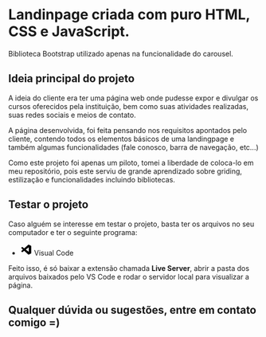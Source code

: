 # Landinpage criada com puro HTML, CSS e JavaScript.
Biblioteca Bootstrap utilizado apenas na funcionalidade do carousel.

## Ideia principal do projeto

A ideia do cliente era ter uma página web onde pudesse expor e divulgar os cursos oferecidos pela instituição, bem como suas atividades realizadas, suas redes sociais e meios de contato.

A página desenvolvida, foi feita pensando nos requisitos apontados pelo cliente, contendo todos os elementos básicos de uma landingpage e também algumas funcionalidades (fale conosco, barra de navegação, etc...)

Como este projeto foi apenas um piloto, tomei a liberdade de coloca-lo em meu repositório, pois este serviu de grande aprendizado sobre griding, estilização e funcionalidades incluindo bibliotecas.

## Testar o projeto

Caso alguém se interesse em testar o projeto, basta ter os arquivos no seu computador e ter o seguinte programa:

- <svg xmlns="http://www.w3.org/2000/svg" width="24" height="24" viewBox="0 0 24 24" style="fill: rgba(0, 0, 0, 1);transform: scaleY(-1);msFilter:progid:DXImageTransform.Microsoft.BasicImage(rotation=2, mirror=1);"><path d="m21.29 4.1-4.12-2a1.36 1.36 0 0 0-.48-.1h-.08a1.18 1.18 0 0 0-.72.24l-.14.12-7.88 7.19L4.44 7a.83.83 0 0 0-.54-.17.88.88 0 0 0-.53.17l-1.1 1a.8.8 0 0 0-.27.61.84.84 0 0 0 .27.62l3 2.71-3 2.72a.84.84 0 0 0 0 1.23l1.1 1a.89.89 0 0 0 .6.22.93.93 0 0 0 .47-.17l3.43-2.61 7.88 7.19a1.2 1.2 0 0 0 .76.36h.17a1 1 0 0 0 .49-.12l4.12-2a1.25 1.25 0 0 0 .71-1.1V5.23a1.26 1.26 0 0 0-.71-1.13zM17 16.47l-6-4.53 6-4.53z"></path></svg> Visual Code

Feito isso, é só baixar a extensão chamada **Live Server**, abrir a pasta dos arquivos baixados pelo VS Code e rodar o servidor local para visualizar a página.

## Qualquer dúvida ou sugestões, entre em contato comigo =)
